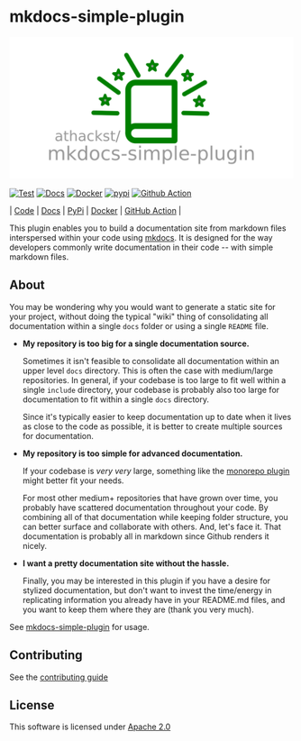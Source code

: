 # mkdocs-simple-plugin

![mkdocs-simple-plugin](https://github.com/athackst/mkdocs-simple-plugin/raw/main/media/mkdocs-simple-plugin.png)

[![Test](https://github.com/athackst/mkdocs-simple-plugin/workflows/Test/badge.svg)](https://github.com/athackst/mkdocs-simple-plugin) [![Docs](https://github.com/athackst/mkdocs-simple-plugin/workflows/Docs/badge.svg)](https://athackst.github.io/mkdocs-simple-plugin) [![Docker](https://img.shields.io/docker/pulls/athackst/mkdocs-simple-plugin?color=blue)](https://hub.docker.com/r/athackst/mkdocs-simple-plugin) [![pypi](https://img.shields.io/pypi/dm/mkdocs-simple-plugin?label=pypi%20downloads&color=blue)](https://pypi.org/project/mkdocs-simple-plugin/) [![Github Action](https://img.shields.io/badge/github%20action-download-blue)](https://github.com/marketplace/actions/mkdocs-simple-action)

| [Code](https://github.com/athackst/mkdocs-simple-plugin) | [Docs](https://athackst.github.io/mkdocs-simple-plugin)  | [PyPi](https://pypi.org/project/mkdocs-simple-plugin/) | [Docker](https://hub.docker.com/r/athackst/mkdocs-simple-plugin) | [GitHub Action](https://github.com/marketplace/actions/mkdocs-simple-action) |

This plugin enables you to build a documentation site from markdown files interspersed within your code using [mkdocs](https://www.mkdocs.org/).  It is designed for the way developers commonly write documentation in their code -- with simple markdown files.

## About

You may be wondering why you would want to generate a static site for your project, without doing the typical "wiki" thing of consolidating all documentation within a single `docs` folder or using a single `README` file.

* **My repository is too big for a single documentation source.**

    Sometimes it isn't feasible to consolidate all documentation within an upper level `docs` directory.  This is often the case with medium/large repositories.  In general, if your codebase is too large to fit well within a single `include` directory, your codebase is probably also too large for documentation to fit within a single `docs` directory.  

    Since it's typically easier to keep documentation up to date when it lives as close to the code as possible, it is better to create multiple sources for documentation.

* **My repository is too simple for advanced documentation.**

    If your codebase is _very very_ large, something like the [monorepo plugin](https://github.com/spotify/mkdocs-monorepo-plugin) might better fit your needs.

    For most other medium+ repositories that have grown over time, you probably have scattered documentation throughout your code.  By combining all of that documentation while keeping folder structure, you can better surface and collaborate with others. And, let's face it.  That documentation is probably all in markdown since Github renders it nicely.

* **I want a pretty documentation site without the hassle.**

    Finally, you may be interested in this plugin if you have a desire for stylized documentation, but don't want to invest the time/energy in replicating information you already have in your README.md files, and you want to keep them where they are (thank you very much).

See [mkdocs-simple-plugin](http://athackst.github.io/mkdocs-simple-plugin) for usage.

## Contributing

See the [contributing guide](http://athackst.github.io/mkdocs-simple-plugin/CONTRIBUTING)

## License

This software is licensed under [Apache 2.0](https://github.com/athackst/mkdocs-simple-plugin/blob/master/LICENSE)

